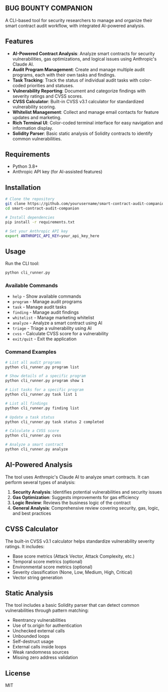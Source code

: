 ## BUG BOUNTY COMPANION

A CLI-based tool for security researchers to manage and organize their smart contract audit workflow, with integrated AI-powered analysis.

## Features

- **AI-Powered Contract Analysis**: Analyze smart contracts for security vulnerabilities, gas optimizations, and logical issues using Anthropic's Claude AI.
- **Audit Program Management**: Create and manage multiple audit programs, each with their own tasks and findings.
- **Task Tracking**: Track the status of individual audit tasks with color-coded priorities and statuses.
- **Vulnerability Reporting**: Document and categorize findings with severity ratings and CVSS scores.
- **CVSS Calculator**: Built-in CVSS v3.1 calculator for standardized vulnerability scoring.
- **Whitelist Management**: Collect and manage email contacts for feature updates and marketing.
- **Rich Terminal UI**: Color-coded terminal interface for easy navigation and information display.
- **Solidity Parser**: Basic static analysis of Solidity contracts to identify common vulnerabilities.

## Requirements

- Python 3.8+
- Anthropic API key (for AI-assisted features)

## Installation

```bash
# Clone the repository
git clone https://github.com/yourusername/smart-contract-audit-companion.git
cd smart-contract-audit-companion

# Install dependencies
pip install -r requirements.txt

# Set your Anthropic API key
export ANTHROPIC_API_KEY=your_api_key_here
```

## Usage

Run the CLI tool:

```bash
python cli_runner.py
```

### Available Commands

- `help` - Show available commands
- `program` - Manage audit programs
- `task` - Manage audit tasks
- `finding` - Manage audit findings
- `whitelist` - Manage marketing whitelist
- `analyze` - Analyze a smart contract using AI
- `triage` - Triage a vulnerability using AI
- `cvss` - Calculate CVSS score for a vulnerability
- `exit/quit` - Exit the application

### Command Examples

```bash
# List all audit programs
python cli_runner.py program list

# Show details of a specific program
python cli_runner.py program show 1

# List tasks for a specific program
python cli_runner.py task list 1

# List all findings
python cli_runner.py finding list

# Update a task status
python cli_runner.py task status 2 completed

# Calculate a CVSS score
python cli_runner.py cvss

# Analyze a smart contract
python cli_runner.py analyze
```

## AI-Powered Analysis

The tool uses Anthropic's Claude AI to analyze smart contracts. It can perform several types of analysis:

1. **Security Analysis**: Identifies potential vulnerabilities and security issues
2. **Gas Optimization**: Suggests improvements for gas efficiency
3. **Logic Review**: Reviews the business logic of the contract
4. **General Analysis**: Comprehensive review covering security, gas, logic, and best practices

## CVSS Calculator

The built-in CVSS v3.1 calculator helps standardize vulnerability severity ratings. It includes:

- Base score metrics (Attack Vector, Attack Complexity, etc.)
- Temporal score metrics (optional)
- Environmental score metrics (optional)
- Severity classification (None, Low, Medium, High, Critical)
- Vector string generation

## Static Analysis

The tool includes a basic Solidity parser that can detect common vulnerabilities through pattern matching:

- Reentrancy vulnerabilities
- Use of tx.origin for authentication
- Unchecked external calls
- Unbounded loops
- Self-destruct usage
- External calls inside loops
- Weak randomness sources
- Missing zero address validation

## License

MIT
